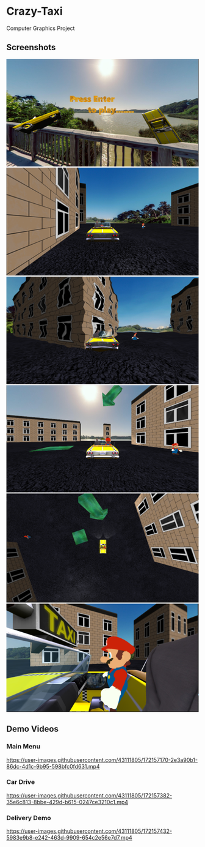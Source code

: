 # Crazy-Taxi
Computer Graphics Project

## Screenshots
<div>
  <p align="center">
    <img src="Phase2_3/Reports/menu.PNG">
    <img src="Phase2_3/Reports/car.PNG">
    <img src="Phase2_3/Reports/collision.PNG">
    <img src="Phase2_3/Reports/passenger-1.PNG">
    <img src="Phase2_3/Reports/passenger-2.PNG">
    <img src="Phase2_3/Reports/passenger-3.PNG">
  </p>
  </div>

## Demo Videos

### Main Menu
https://user-images.githubusercontent.com/43111805/172157170-2e3a90b1-86dc-4d1c-9b95-598bfc0fd631.mp4

### Car Drive


https://user-images.githubusercontent.com/43111805/172157382-35e6c813-8bbe-429d-b615-0247ce3210c1.mp4

### Delivery Demo


https://user-images.githubusercontent.com/43111805/172157432-5983e9b8-e242-463d-9909-654c2e56e7d7.mp4




